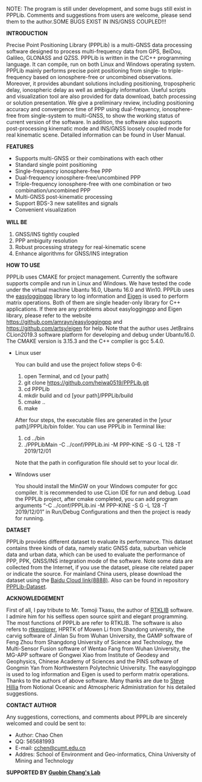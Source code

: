 NOTE: The program is still under development, and some bugs still exist in PPPLib. Comments and suggestions from users 
      are welcome, please send them to the author.SOME BUGS EXIST IN INS/GNSS COUPLED!!!

**INTRODUCTION**

Precise Point Positioning Library (PPPLib) is a multi-GNSS data processing software designed to
process multi-frequency data from GPS, BeiDou, Galileo, GLONASS and QZSS. PPPLib is written
in the C/C++ programming language. It can compile, run on both Linux and Windows operating
system. PPPLib mainly performs precise point positioning from single- to triple-frequency based
on ionosphere-free or uncombined observations. Moreover, it provides abundant solutions including
positioning, tropospheric delay, ionospheric delay as well as ambiguity information. Useful scripts
and visualization tool are also provided for data download, batch processing or solution presentation.
We give a preliminary review, including positioning accuracy and convergence time of PPP using
dual-frequency, ionosphere-free from single-system to multi-GNSS, to show the working status of
current version of the software. In addition, the software also supports post-processing kinematic
mode and INS/GNSS loosely coupled mode for real kinematic scene. Detailed information can be found in User Manual.

**FEATURES**

* Supports multi-GNSS or their combinations with each other
* Standard single point positioning
* Single-frequency ionosphere-free PPP
* Dual-frequency ionosphere-free/uncombined PPP
* Triple-frequency ionosphere-free with one combination or two combination/uncombined PPP
* Multi-GNSS post-kinematic processing
* Support BDS-3 new satellites and signals
* Convenient visualization

**WILL BE**　

1. GNSS/INS tightly coupled
2. PPP ambiguity resolution
3. Robust processing strategy for real-kinematic scene
4. Enhance algorithms for GNSS/INS integration

**HOW TO USE**
  
  PPPLib uses CMAKE for project management. Currently the software supports compile and run in
  Linux and Windows. We have tested the code under the virtual machine Ubantu 16.0, Ubantu 16.0
  and Win10. PPPLib uses the [easyloggingpp](https://github.com/amrayn/easyloggingpp) library to log information and [Eigen](https://github.com/artsy/eigen) is used to perform
  matrix operations. Both of them are single header-only library for C++ applications. If there are any
  problems about easyloggingpp and Eigen library, please refer to the website
  https://github.com/amrayn/easyloggingpp and https://github.com/artsy/eigen for help. Note that
  the author uses JetBrains CLion2019.3 software platform for developing and debug under
  Ubantu16.0. The CMAKE version is 3.15.3 and the C++ complier is gcc 5.4.0. 
   
* Linux user
    
  You can build and use the project follow steps 0-6:
  
  1. open Terminal, and cd [your path]
  2. git clone https://github.com/heiwa0519/PPPLib.git
  3. cd PPPLib
  4. mkdir build and cd [your path]/PPPLib/build
  5. cmake ..
  6. make
 
  After four steps, the executable files are generated in the [your path]/PPPLib/bin folder. You can use
  PPPLib in Terminal like:
  
  1. cd ../bin
  2. ./PPPLibMain -C ../conf/PPPLib.ini -M PPP-KINE -S G -L 128 -T 2019/12/01
  
  Note that the path in configuration file should set to your local dir.  

* Windows user

  You should install the MinGW on your Windows computer for gcc compiler. It is recommended to
  use CLion IDE for run and debug. Load the PPPLib project, after cmake completed, you can add program arguments “-C ../conf/PPPLib.ini
  -M PPP-KINE -S G -L 128 -T 2019/12/01” in Run/Debug Configurations and then the project is ready for running.
  
**DATASET**
  
  PPPLib provides different dataset to evaluate its performance. This dataset contains three kinds of
  data, namely static GNSS data, suburban vehicle data and urban data, which can be used to evaluate
  the performance of PPP, PPK, GNSS/INS integration mode of the software. Note some data are
  collected from the Internet, if you use the dataset, please cite related paper or indicate the source.
  For mainland China users, please download the dataset using the [Baidu Cloud link(8888)](https://pan.baidu.com/s/1Yr5g9O_U52Wp7T_K2aPoqg#list/path=%2F).
  Also can be found in repository [PPPLib-Dataset](https://github.com/heiwa0519/PPPLib-Dataset).
  
**ACKNOWLEDGEMENT**

 First of all, I pay tribute to Mr. Tomoji Tkasu, the author of [RTKLIB](https://github.com/tomojitakasu/RTKLIB) software. I admire him for his 
 selfless open source spirit and elegant programming. The most functions of PPPLib are refer to
 RTKLIB. The software is also refers to [rtkexplorer](http://rtkexplorer.com/), HPRTK of Mowen Li from Shandong university,
 the carvig software of Jinlan Su from Wuhan University, the GAMP software of Feng Zhou from
 Shangdong University of Science and Technology, the Multi-Sensor Fusion software of Wentao
 Fang from Wuhan University, the MG-APP software of Gongwei Xiao from Institute of Geodesy
 and Geophysics, Chinese Academy of Sciences and the PINS software of Gongmin Yan from
 Northwestern Polytechnic University. The easyloggingpp is used to log information and Eigen is
 used to perform matrix operations. Thanks to the authors of above software. Many thanks are due
 to [Steve Hillia](https://www.researchgate.net/profile/Steve_Hilla) from Notional Oceanic and Atmospheric Administration for his detailed suggestions.
  
**CONTACT AUTHOR**
  
  Any suggestions, corrections, and comments about PPPLib are sincerely welcomed and could be
  sent to:
  * Author: Chao Chen
  * QQ: 565681993
  * E-mail: cchen@cumt.edu.cn
  * Addres: School of Environment and Geo-informatics, China University of Mining and Technology



**SUPPORTED BY [Guobin Chang's Lab](https://www.researchgate.net/lab/Guobin-Chang-Lab)**
